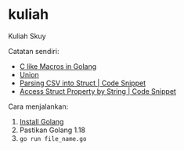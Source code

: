 # kuliah
Kuliah Skuy

Catatan sendiri:
- [C like Macros in Golang](https://groups.google.com/g/golang-nuts/c/Qlxs3V77nss)
- [Union](https://stackoverflow.com/a/65555141)
- [Parsing CSV into Struct | Code Snippet](https://stackoverflow.com/a/20773337)
- [Access Struct Property by String | Code Snippet](https://stackoverflow.com/a/66470232)

Cara menjalankan:
1. [Install Golang](https://go.dev/doc/install)
2. Pastikan Golang 1.18
3. `go run file_name.go`
